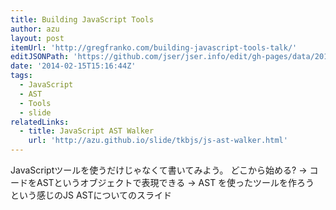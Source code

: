 ```yaml
---
title: Building JavaScript Tools
author: azu
layout: post
itemUrl: 'http://gregfranko.com/building-javascript-tools-talk/'
editJSONPath: 'https://github.com/jser/jser.info/edit/gh-pages/data/2014/02/index.json'
date: '2014-02-15T15:16:44Z'
tags:
  - JavaScript
  - AST
  - Tools
  - slide
relatedLinks:
  - title: JavaScript AST Walker
    url: 'http://azu.github.io/slide/tkbjs/js-ast-walker.html'
---
```

JavaScriptツールを使うだけじゃなくて書いてみよう。
どこから始める? -&gt; コードをASTというオブジェクトで表現できる -&gt; AST を使ったツールを作ろう という感じのJS ASTについてのスライド

